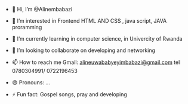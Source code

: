 - 👋 Hi, I’m @Alinembabazi
- 👀 I’m interested in  Frontend HTML AND CSS ,  java script, JAVA proramming
- 🌱 I’m currently learning in computer science, in Univercity of Rwanda 
- 💞️ I’m looking to collaborate on developing and networking
- 📫 How to reach me Gmail: alineuwababyeyimbabazi@gmail.com tel 0780304991/ 0722196453
- 😄 Pronouns: ...
- ⚡ Fun fact: Gospel songs, pray    and developing

  <!---  
Alinembabazi/Alinembabazi is a ✨ special ✨ repository because its `README.md` (this file) appears on your GitHub profile.
You can click the Preview link to take a look at your changes.
--->
